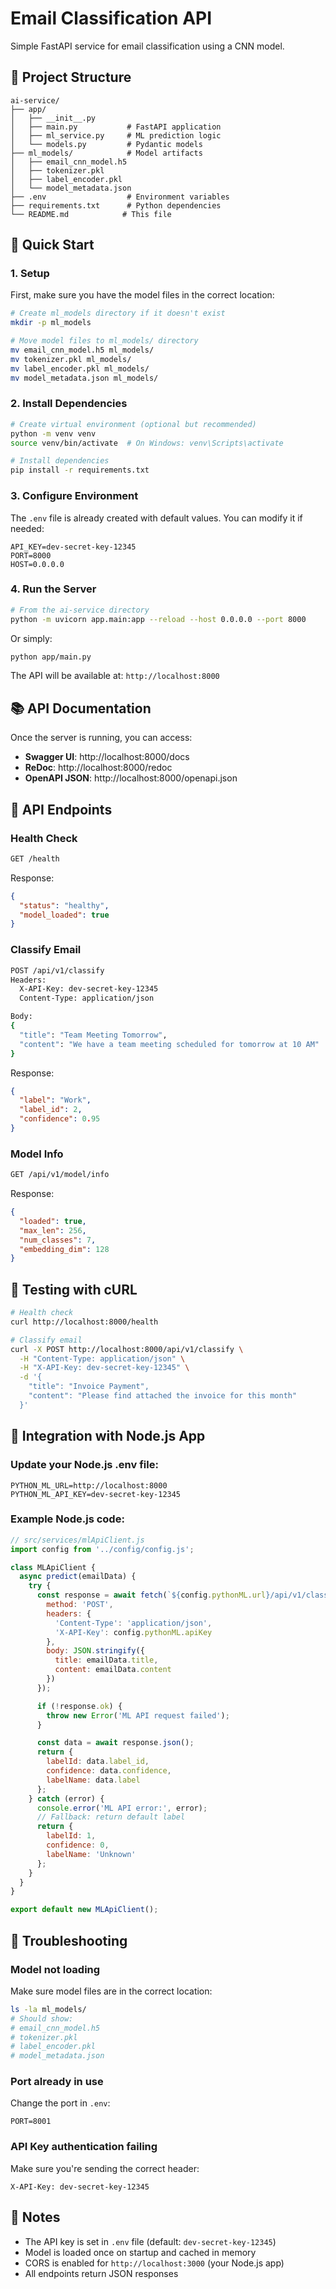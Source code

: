 # Email Classification API

Simple FastAPI service for email classification using a CNN model.

## 📁 Project Structure

```
ai-service/
├── app/
│   ├── __init__.py
│   ├── main.py           # FastAPI application
│   ├── ml_service.py     # ML prediction logic
│   └── models.py         # Pydantic models
├── ml_models/            # Model artifacts
│   ├── email_cnn_model.h5
│   ├── tokenizer.pkl
│   ├── label_encoder.pkl
│   └── model_metadata.json
├── .env                  # Environment variables
├── requirements.txt      # Python dependencies
└── README.md            # This file
```

## 🚀 Quick Start

### 1. Setup

First, make sure you have the model files in the correct location:

```bash
# Create ml_models directory if it doesn't exist
mkdir -p ml_models

# Move model files to ml_models/ directory
mv email_cnn_model.h5 ml_models/
mv tokenizer.pkl ml_models/
mv label_encoder.pkl ml_models/
mv model_metadata.json ml_models/
```

### 2. Install Dependencies

```bash
# Create virtual environment (optional but recommended)
python -m venv venv
source venv/bin/activate  # On Windows: venv\Scripts\activate

# Install dependencies
pip install -r requirements.txt
```

### 3. Configure Environment

The `.env` file is already created with default values. You can modify it if needed:

```env
API_KEY=dev-secret-key-12345
PORT=8000
HOST=0.0.0.0
```

### 4. Run the Server

```bash
# From the ai-service directory
python -m uvicorn app.main:app --reload --host 0.0.0.0 --port 8000
```

Or simply:

```bash
python app/main.py
```

The API will be available at: `http://localhost:8000`

## 📚 API Documentation

Once the server is running, you can access:

- **Swagger UI**: http://localhost:8000/docs
- **ReDoc**: http://localhost:8000/redoc
- **OpenAPI JSON**: http://localhost:8000/openapi.json

## 🔌 API Endpoints

### Health Check

```bash
GET /health
```

Response:
```json
{
  "status": "healthy",
  "model_loaded": true
}
```

### Classify Email

```bash
POST /api/v1/classify
Headers:
  X-API-Key: dev-secret-key-12345
  Content-Type: application/json

Body:
{
  "title": "Team Meeting Tomorrow",
  "content": "We have a team meeting scheduled for tomorrow at 10 AM"
}
```

Response:
```json
{
  "label": "Work",
  "label_id": 2,
  "confidence": 0.95
}
```

### Model Info

```bash
GET /api/v1/model/info
```

Response:
```json
{
  "loaded": true,
  "max_len": 256,
  "num_classes": 7,
  "embedding_dim": 128
}
```

## 🧪 Testing with cURL

```bash
# Health check
curl http://localhost:8000/health

# Classify email
curl -X POST http://localhost:8000/api/v1/classify \
  -H "Content-Type: application/json" \
  -H "X-API-Key: dev-secret-key-12345" \
  -d '{
    "title": "Invoice Payment",
    "content": "Please find attached the invoice for this month"
  }'
```

## 🔗 Integration with Node.js App

### Update your Node.js .env file:

```env
PYTHON_ML_URL=http://localhost:8000
PYTHON_ML_API_KEY=dev-secret-key-12345
```

### Example Node.js code:

```javascript
// src/services/mlApiClient.js
import config from '../config/config.js';

class MLApiClient {
  async predict(emailData) {
    try {
      const response = await fetch(`${config.pythonML.url}/api/v1/classify`, {
        method: 'POST',
        headers: {
          'Content-Type': 'application/json',
          'X-API-Key': config.pythonML.apiKey
        },
        body: JSON.stringify({
          title: emailData.title,
          content: emailData.content
        })
      });

      if (!response.ok) {
        throw new Error('ML API request failed');
      }

      const data = await response.json();
      return {
        labelId: data.label_id,
        confidence: data.confidence,
        labelName: data.label
      };
    } catch (error) {
      console.error('ML API error:', error);
      // Fallback: return default label
      return {
        labelId: 1,
        confidence: 0,
        labelName: 'Unknown'
      };
    }
  }
}

export default new MLApiClient();
```

## 🐛 Troubleshooting

### Model not loading

Make sure model files are in the correct location:
```bash
ls -la ml_models/
# Should show:
# email_cnn_model.h5
# tokenizer.pkl
# label_encoder.pkl
# model_metadata.json
```

### Port already in use

Change the port in `.env`:
```env
PORT=8001
```

### API Key authentication failing

Make sure you're sending the correct header:
```
X-API-Key: dev-secret-key-12345
```

## 📝 Notes

- The API key is set in `.env` file (default: `dev-secret-key-12345`)
- Model is loaded once on startup and cached in memory
- CORS is enabled for `http://localhost:3000` (your Node.js app)
- All endpoints return JSON responses

